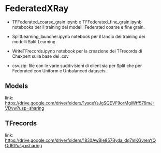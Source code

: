 # FederatedXRay

- TFFederated_coarse_grain.ipynb e TFFederated_fine_grain.ipynb notebooks per il training dei modelli Federated coarse e fine grain.

- SplitLearning_launcher.ipynb notebook per il lancio dei training dei modelli Split Learning.

- WriteTFrecords.ipynb notebook per la creazione dei TFrecords di Chexpert sulla base dei .csv

- csv.zip: file con le varie suddivisioni di client sia per Split che per Federated con Uniform e Unbalanced datasets.

## Models

link: https://drive.google.com/drive/folders/1ysqeYsJgSQEVF9orMglWff579mJ-VDvw?usp=sharing

## TFrecords

link: https://drive.google.com/drive/folders/1830AwBIe857Byda_dq7mKGyrenYQOdRI?usp=sharing
